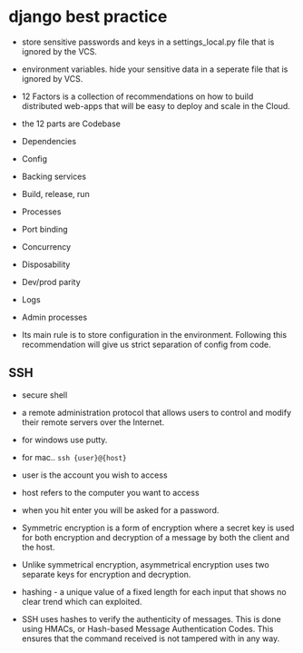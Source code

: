 # django best practice

- store sensitive passwords and keys in a settings_local.py file that is ignored by the VCS.

- environment variables. hide your sensitive data in a seperate file that is ignored by VCS.

- 12 Factors is a collection of recommendations on how to build distributed web-apps that will be easy to deploy and scale in the Cloud.

- the 12 parts are Codebase
- Dependencies
- Config
- Backing services
- Build, release, run
- Processes
- Port binding
- Concurrency
- Disposability
- Dev/prod parity
- Logs
- Admin processes

- Its main rule is to store configuration in the environment. Following this recommendation will give us strict separation of config from code.

## SSH

- secure shell

- a remote administration protocol that allows users to control and modify their remote servers over the Internet.

- for windows use putty.

- for mac.. 
`ssh {user}@{host}`

- user is the account you wish to access
- host refers to the computer you want to access
- when you hit enter you will be asked for a password.

- Symmetric encryption is a form of encryption where a secret key is used for both encryption and decryption of a message by both the client and the host. 

- Unlike symmetrical encryption, asymmetrical encryption uses two separate keys for encryption and decryption. 

- hashing - a unique value of a fixed length for each input that shows no clear trend which can exploited.

- SSH uses hashes to verify the authenticity of messages. This is done using HMACs, or Hash-based Message Authentication Codes. This ensures that the command received is not tampered with in any way.

